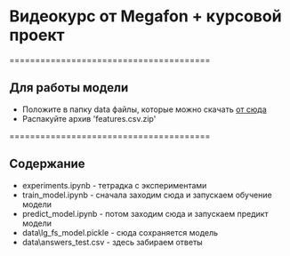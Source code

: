 # Видеокурс от Megafon + курсовой проект

=======================================

## Для работы модели
 - Положите в папку data файлы, которые можно скачать <a  href="https://drive.google.com/drive/folders/1LCUYS7uXKKZenNn8fUTjq_iupelNRAfQ" target="_blank"  >от сюда</a>
 - Распакуйте архив 'features.csv.zip'
 
=======================================

## Содержание
- experiments.ipynb - тетрадка с экспериментами
- train_model.ipynb - сначала заходим сюда и запускаем обучение модели
- predict_model.ipynb - потом заходим сюда и запускаем предикт модели
- data\lg_fs_model.pickle - сюда сохраняется модель
- data\answers_test.csv - здесь забираем ответы
